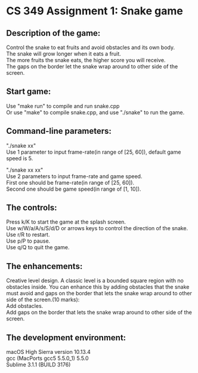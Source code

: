 # CS 349 Assignment 1: Snake game

## Description of the game:<br />
Control the snake to eat fruits and avoid obstacles and its own body.<br />
The snake will grow longer when it eats a fruit.<br />
The more fruits the snake eats, the higher score you will receive.<br />
The gaps on the border let the snake wrap around to other side of the screen.<br />

## Start game:<br />
Use "make run" to compile and run snake.cpp<br />
Or use "make" to compile snake.cpp, and use "./snake" to run the game.<br />

## Command-line parameters:<br />
"./snake xx"<br />
Use 1 parameter to input frame-rate(in range of [25, 60]), default game speed is 5.<br />

"./snake xx xx"<br />
Use 2 parameters to input frame-rate and game speed.<br />
First one should be frame-rate(in range of [25, 60]).<br />
Second one should be game speed(in range of [1, 10]).<br />

## The controls:<br />
Press k/K to start the game at the splash screen.<br />
Use w/W/a/A/s/S/d/D or arrows keys to control the direction of the snake.<br />
Use r/R to restart.<br />
Use p/P to pause.<br />
Use q/Q to quit the game.<br />

## The enhancements:<br />
Creative level design. A classic level is a bounded square region with no obstacles inside. You can enhance this by adding obstacles that the snake must avoid and gaps on the border that lets the snake wrap around to other side of the screen.(10 marks): <br />
Add obstacles.<br />
Add gaps on the border that lets the snake wrap around to other side of the screen.<br />

## The development environment:<br />
macOS High Sierra version 10.13.4<br />
gcc (MacPorts gcc5 5.5.0_1) 5.5.0<br />
Sublime 3.1.1 (BUILD 3176)